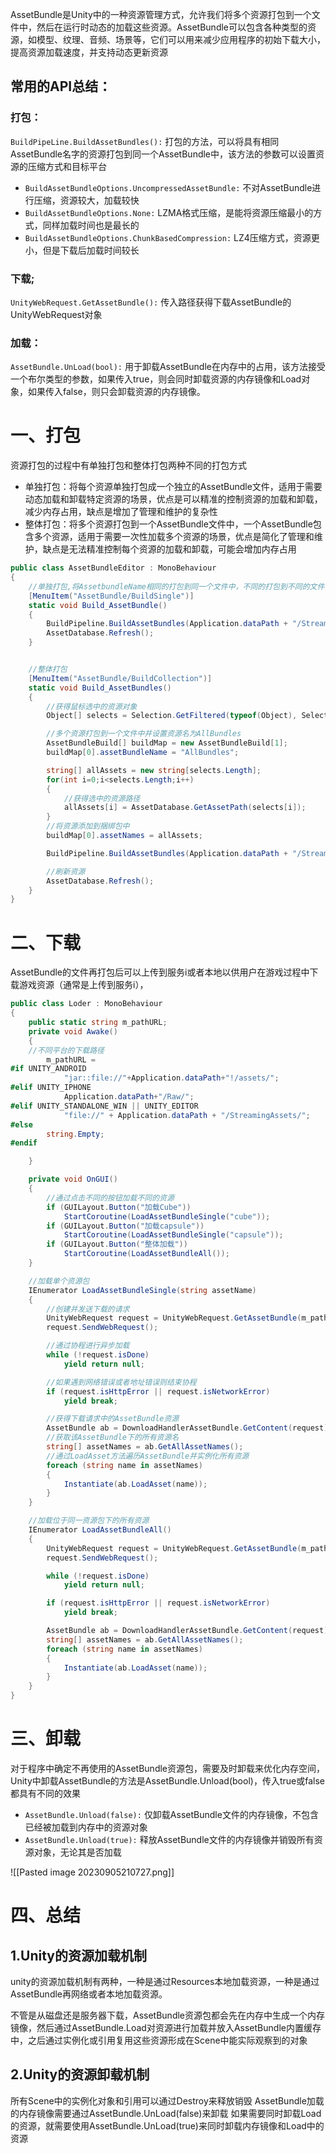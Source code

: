 
AssetBundle是Unity中的一种资源管理方式，允许我们将多个资源打包到一个文件中，然后在运行时动态的加载这些资源。AssetBundle可以包含各种类型的资源，如模型、纹理、音频、场景等，它们可以用来减少应用程序的初始下载大小，提高资源加载速度，并支持动态更新资源

## 常用的API总结：
### 打包：

`BuildPipeLine.BuildAssetBundles():` 打包的方法，可以将具有相同AssetBundle名字的资源打包到同一个AssetBundle中，该方法的参数可以设置资源的压缩方式和目标平台

- `BuildAssetBundleOptions.UncompressedAssetBundle:` 不对AssetBundle进行压缩，资源较大，加载较快
- `BuildAssetBundleOptions.None:` LZMA格式压缩，是能将资源压缩最小的方式，同样加载时间也是最长的
- `BuildAssetBundleOptions.ChunkBasedCompression:` LZ4压缩方式，资源更小，但是下载后加载时间较长
### 下载;

`UnityWebRequest.GetAssetBundle():` 传入路径获得下载AssetBundle的UnityWebRequest对象

### 加载：

`AssetBundle.UnLoad(bool):` 用于卸载AssetBundle在内存中的占用，该方法接受一个布尔类型的参数，如果传入true，则会同时卸载资源的内存镜像和Load对象，如果传入false，则只会卸载资源的内存镜像。
# 一、打包

资源打包的过程中有单独打包和整体打包两种不同的打包方式
- 单独打包：将每个资源单独打包成一个独立的AssetBundle文件，适用于需要动态加载和卸载特定资源的场景，优点是可以精准的控制资源的加载和卸载，减少内存占用，缺点是增加了管理和维护的复杂性
- 整体打包：将多个资源打包到一个AssetBundle文件中，一个AssetBundle包含多个资源，适用于需要一次性加载多个资源的场景，优点是简化了管理和维护，缺点是无法精准控制每个资源的加载和卸载，可能会增加内存占用


```c#
public class AssetBundleEditor : MonoBehaviour
{
    //单独打包,将AssetbundleName相同的打包到同一个文件中，不同的打包到不同的文件
    [MenuItem("AssetBundle/BuildSingle")]
    static void Build_AssetBundle()
    {
        BuildPipeline.BuildAssetBundles(Application.dataPath + "/StreamingAssets", BuildAssetBundleOptions.DeterministicAssetBundle | BuildAssetBundleOptions.ChunkBasedCompression, BuildTarget.StandaloneWindows);
        AssetDatabase.Refresh();
    }


    //整体打包
    [MenuItem("AssetBundle/BuildCollection")]
    static void Build_AssetBundles()
    {
        //获得鼠标选中的资源对象
        Object[] selects = Selection.GetFiltered(typeof(Object), SelectionMode.DeepAssets);

        //多个资源打包到一个文件中并设置资源名为AllBundles
        AssetBundleBuild[] buildMap = new AssetBundleBuild[1];
        buildMap[0].assetBundleName = "AllBundles";

        string[] allAssets = new string[selects.Length];
        for(int i=0;i<selects.Length;i++)
        {
            //获得选中的资源路径
            allAssets[i] = AssetDatabase.GetAssetPath(selects[i]);
        }
        //将资源添加到捆绑包中
        buildMap[0].assetNames = allAssets;

        BuildPipeline.BuildAssetBundles(Application.dataPath + "/StreamingAssets", buildMap, BuildAssetBundleOptions.DeterministicAssetBundle | BuildAssetBundleOptions.ChunkBasedCompression, BuildTarget.StandaloneWindows);

        //刷新资源
        AssetDatabase.Refresh();
    }
}
```


# 二、下载

AssetBundle的文件再打包后可以上传到服务i或者本地以供用户在游戏过程中下载游戏资源（通常是上传到服务i），

```c#
public class Loder : MonoBehaviour
{
    public static string m_pathURL;
    private void Awake()
    {
    //不同平台的下载路径
        m_pathURL =
#if UNITY_ANDROID
            "jar::file://"+Application.dataPath+"!/assets/";
#elif UNITY_IPHONE
            Application.dataPath+"/Raw/";
#elif UNITY_STANDALONE_WIN || UNITY_EDITOR
            "file://" + Application.dataPath + "/StreamingAssets/";
#else
        string.Empty;
#endif

    }

    private void OnGUI()
    {
        //通过点击不同的按钮加载不同的资源
        if (GUILayout.Button("加载Cube"))
            StartCoroutine(LoadAssetBundleSingle("cube"));
        if (GUILayout.Button("加载capsule"))
            StartCoroutine(LoadAssetBundleSingle("capsule"));
        if (GUILayout.Button("整体加载"))
            StartCoroutine(LoadAssetBundleAll());
    }

    //加载单个资源包
    IEnumerator LoadAssetBundleSingle(string assetName)
    {
        //创建并发送下载的请求
        UnityWebRequest request = UnityWebRequest.GetAssetBundle(m_pathURL + assetName);
        request.SendWebRequest();

        //通过协程进行异步加载
        while (!request.isDone)
            yield return null;

        //如果遇到网络错误或者地址错误则结束协程
        if (request.isHttpError || request.isNetworkError)
            yield break;

        //获得下载请求中的AssetBundle资源
        AssetBundle ab = DownloadHandlerAssetBundle.GetContent(request);
        //获取该AssetBundle下的所有资源名
        string[] assetNames = ab.GetAllAssetNames();
        //通过LoadAsset方法遍历AssetBundle并实例化所有资源
        foreach (string name in assetNames)
        {
            Instantiate(ab.LoadAsset(name));
        }
    }

    //加载位于同一资源包下的所有资源
    IEnumerator LoadAssetBundleAll()
    {
        UnityWebRequest request = UnityWebRequest.GetAssetBundle(m_pathURL + "allbundles");
        request.SendWebRequest();

        while (!request.isDone)
            yield return null;

        if (request.isHttpError || request.isNetworkError)
            yield break;

        AssetBundle ab = DownloadHandlerAssetBundle.GetContent(request);
        string[] assetNames = ab.GetAllAssetNames();
        foreach (string name in assetNames)
        {
            Instantiate(ab.LoadAsset(name));
        }
    }
}

```


# 三、卸载

对于程序中确定不再使用的AssetBundle资源包，需要及时卸载来优化内存空间，Unity中卸载AssetBundle的方法是AssetBundle.Unload(bool)，传入true或false都具有不同的效果
- `AssetBundle.Unload(false):` 仅卸载AssetBundle文件的内存镜像，不包含已经被加载到内存中的资源对象
- `AssetBundle.Unload(true):` 释放AssetBundle文件的内存镜像并销毁所有资源对象，无论其是否加载


![[Pasted image 20230905210727.png]]



# 四、总结

## 1.Unity的资源加载机制

unity的资源加载机制有两种，一种是通过Resources本地加载资源，一种是通过AssetBundle再网络或者本地加载资源。

不管是从磁盘还是服务器下载，AssetBundle资源包都会先在内存中生成一个内存镜像，然后通过AssetBundle.Load对资源进行加载并放入AssetBundle内置缓存中，之后通过实例化或引用复用这些资源形成在Scene中能实际观察到的对象


## 2.Unity的资源卸载机制

所有Scene中的实例化对象和引用可以通过Destroy来释放销毁
AssetBundle加载的内存镜像需要通过AssetBundle.UnLoad(false)来卸载
如果需要同时卸载Load的资源，就需要使用AssetBundle.UnLoad(true)来同时卸载内存镜像和Load中的资源